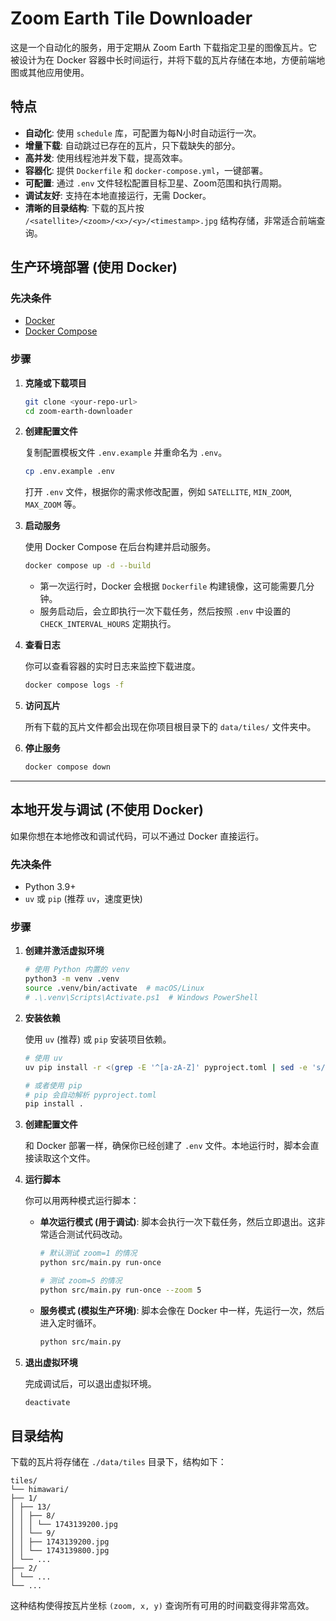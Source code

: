 # Zoom Earth Tile Downloader

这是一个自动化的服务，用于定期从 Zoom Earth 下载指定卫星的图像瓦片。它被设计为在 Docker 容器中长时间运行，并将下载的瓦片存储在本地，方便前端地图或其他应用使用。

## 特点

- **自动化**: 使用 `schedule` 库，可配置为每N小时自动运行一次。
- **增量下载**: 自动跳过已存在的瓦片，只下载缺失的部分。
- **高并发**: 使用线程池并发下载，提高效率。
- **容器化**: 提供 `Dockerfile` 和 `docker-compose.yml`，一键部署。
- **可配置**: 通过 `.env` 文件轻松配置目标卫星、Zoom范围和执行周期。
- **调试友好**: 支持在本地直接运行，无需 Docker。
- **清晰的目录结构**: 下载的瓦片按 `/<satellite>/<zoom>/<x>/<y>/<timestamp>.jpg` 结构存储，非常适合前端查询。

## 生产环境部署 (使用 Docker)

### 先决条件

- [Docker](https://www.docker.com/get-started)
- [Docker Compose](https://docs.docker.com/compose/install/)

### 步骤

1.  **克隆或下载项目**

    ```bash
    git clone <your-repo-url>
    cd zoom-earth-downloader
    ```

2.  **创建配置文件**

    复制配置模板文件 `.env.example` 并重命名为 `.env`。

    ```bash
    cp .env.example .env
    ```

    打开 `.env` 文件，根据你的需求修改配置，例如 `SATELLITE`, `MIN_ZOOM`, `MAX_ZOOM` 等。

3.  **启动服务**

    使用 Docker Compose 在后台构建并启动服务。

    ```bash
    docker compose up -d --build
    ```

    -   第一次运行时，Docker 会根据 `Dockerfile` 构建镜像，这可能需要几分钟。
    -   服务启动后，会立即执行一次下载任务，然后按照 `.env` 中设置的 `CHECK_INTERVAL_HOURS` 定期执行。

4.  **查看日志**

    你可以查看容器的实时日志来监控下载进度。

    ```bash
    docker compose logs -f
    ```

5.  **访问瓦片**

    所有下载的瓦片文件都会出现在你项目根目录下的 `data/tiles/` 文件夹中。

6.  **停止服务**

    ```bash
    docker compose down
    ```

---

## 本地开发与调试 (不使用 Docker)

如果你想在本地修改和调试代码，可以不通过 Docker 直接运行。

### 先决条件

- Python 3.9+
- `uv` 或 `pip` (推荐 `uv`，速度更快)

### 步骤

1.  **创建并激活虚拟环境**

    ```bash
    # 使用 Python 内置的 venv
    python3 -m venv .venv
    source .venv/bin/activate  # macOS/Linux
    # .\.venv\Scripts\Activate.ps1  # Windows PowerShell
    ```

2.  **安装依赖**

    使用 `uv` (推荐) 或 `pip` 安装项目依赖。

    ```bash
    # 使用 uv
    uv pip install -r <(grep -E '^[a-zA-Z]' pyproject.toml | sed -e 's/ = .*//' -e 's/"//g')

    # 或者使用 pip
    # pip 会自动解析 pyproject.toml
    pip install .
    ```

3.  **创建配置文件**

    和 Docker 部署一样，确保你已经创建了 `.env` 文件。本地运行时，脚本会直接读取这个文件。

4.  **运行脚本**

    你可以用两种模式运行脚本：

    -   **单次运行模式 (用于调试)**:
        脚本会执行一次下载任务，然后立即退出。这非常适合测试代码改动。

        ```bash
        # 默认测试 zoom=1 的情况
        python src/main.py run-once

        # 测试 zoom=5 的情况
        python src/main.py run-once --zoom 5
        ```

    -   **服务模式 (模拟生产环境)**:
        脚本会像在 Docker 中一样，先运行一次，然后进入定时循环。

        ```bash
        python src/main.py
        ```

5.  **退出虚拟环境**

    完成调试后，可以退出虚拟环境。

    ```bash
    deactivate
    ```

## 目录结构

下载的瓦片将存储在 `./data/tiles` 目录下，结构如下：

```
tiles/
└── himawari/
├── 1/
│ ├── 13/
│ │ ├── 8/
│ │ │ └── 1743139200.jpg
│ │ └── 9/
│ │ ├── 1743139200.jpg
│ │ └── 1743139800.jpg
│ └── ...
├── 2/
│ └── ...
└── ...
```

这种结构使得按瓦片坐标 `(zoom, x, y)` 查询所有可用的时间戳变得非常高效。